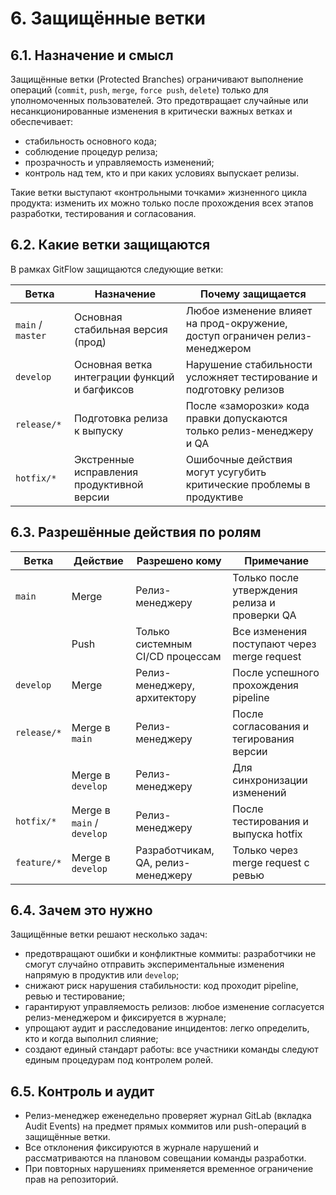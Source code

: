 # 6. Защищённые ветки

## 6.1. Назначение и смысл

Защищённые ветки (Protected Branches) ограничивают выполнение операций (`commit`, `push`, `merge`, `force push`, `delete`) только для уполномоченных пользователей. Это предотвращает случайные или несанкционированные изменения в критически важных ветках и обеспечивает:

- стабильность основного кода;
- соблюдение процедур релиза;
- прозрачность и управляемость изменений;
- контроль над тем, кто и при каких условиях выпускает релизы.

Такие ветки выступают «контрольными точками» жизненного цикла продукта: изменить их можно только после прохождения всех этапов разработки, тестирования и согласования.

## 6.2. Какие ветки защищаются

В рамках GitFlow защищаются следующие ветки:

| Ветка           | Назначение                                   | Почему защищается                                                                 |
|-----------------|-----------------------------------------------|------------------------------------------------------------------------------------|
| `main` / `master` | Основная стабильная версия (прод)           | Любое изменение влияет на прод-окружение, доступ ограничен релиз-менеджером        |
| `develop`       | Основная ветка интеграции функций и багфиксов | Нарушение стабильности усложняет тестирование и подготовку релизов                 |
| `release/*`     | Подготовка релиза к выпуску                   | После «заморозки» кода правки допускаются только релиз-менеджеру и QA              |
| `hotfix/*`      | Экстренные исправления продуктивной версии    | Ошибочные действия могут усугубить критические проблемы в продуктиве              |

## 6.3. Разрешённые действия по ролям

| Ветка        | Действие             | Разрешено кому                         | Примечание                                                                 |
|--------------|----------------------|----------------------------------------|-----------------------------------------------------------------------------|
| `main`       | Merge                | Релиз-менеджеру                        | Только после утверждения релиза и проверки QA                              |
|              | Push                 | Только системным CI/CD процессам       | Все изменения поступают через merge request                                |
| `develop`    | Merge                | Релиз-менеджеру, архитектору           | После успешного прохождения pipeline                                       |
| `release/*`  | Merge в `main`       | Релиз-менеджеру                        | После согласования и тегирования версии                                   |
|              | Merge в `develop`    | Релиз-менеджеру                        | Для синхронизации изменений                                                |
| `hotfix/*`   | Merge в `main` / `develop` | Релиз-менеджеру                    | После тестирования и выпуска hotfix                                        |
| `feature/*`  | Merge в `develop`    | Разработчикам, QA, релиз-менеджеру     | Только через merge request с ревью                                         |

## 6.4. Зачем это нужно

Защищённые ветки решают несколько задач:

- предотвращают ошибки и конфликтные коммиты: разработчики не смогут случайно отправить экспериментальные изменения напрямую в продуктив или `develop`;
- снижают риск нарушения стабильности: код проходит pipeline, ревью и тестирование;
- гарантируют управляемость релизов: любое изменение согласуется релиз-менеджером и фиксируется в журнале;
- упрощают аудит и расследование инцидентов: легко определить, кто и когда выполнил слияние;
- создают единый стандарт работы: все участники команды следуют единым процедурам под контролем ролей.

## 6.5. Контроль и аудит

- Релиз-менеджер еженедельно проверяет журнал GitLab (вкладка Audit Events) на предмет прямых коммитов или push-операций в защищённые ветки.
- Все отклонения фиксируются в журнале нарушений и рассматриваются на плановом совещании команды разработки.
- При повторных нарушениях применяется временное ограничение прав на репозиторий.
